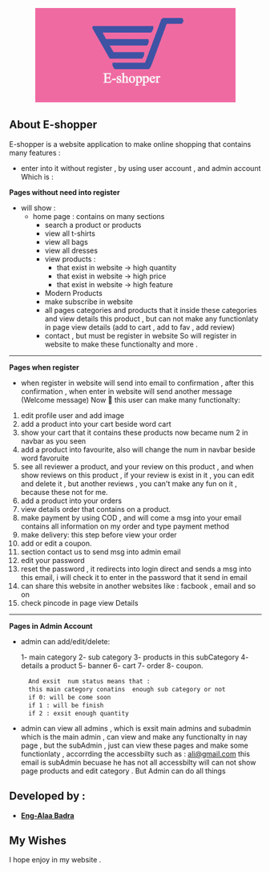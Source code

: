 
<p align="center"><img src="public/logo.png" width="400"></p>


## About E-shopper

E-shopper is a website  application  to make online shopping that contains many features :
* enter into it without register , by using user account , and admin account 
Which is : 


**Pages without need into register**
- will show : 
  * home page : 
   contains on many sections 
    - search a product or products
    - view all t-shirts 
    - view all bags
    - view all dresses
    - view products : 
       * that exist in website -> high quantity 
       * that exist in website -> high price
       * that exist in website -> high feature 
    - Modern Products  
    - make subscribe in website
    - all pages categories and products that it  inside these categories and view details this product , 
       but can not make any functionlaty in page view details (add to cart , add to fav , add review)
    - contact , but  must be register in website
So will register in website to make these functionalty and more .
----------------------------------------------------------------

**Pages when register**
 - when register in website will send into email to confirmation , after this confirmation , when enter in website will send another message (Welcome message)
Now 💯 
this user can make many functionalty:
1. edit profile user and add image
2.  add a product into your cart  beside word cart
3.  show your cart that it contains these products
now became num 2 in navbar as you seen 
4. add a product into favourite, also will change the num in navbar beside word favoruite
5. see all reviewer a product, and your review on this product , and  when show reviews on this product , if your review is exist in it , you  can edit and delete it , but another reviews  , you can't make any fun on it , because these not for me.
5. add a product into your orders
6.  view details order that contains on a product.
7. make payment by using COD , and will come  a msg into your email contains all information on my order and type payment method
8. make delivery:  this step before view your order 
9. add or edit a coupon.
10.  section contact us to send msg into admin email 
11. edit your password
12. reset the password ,  it redirects into login direct and sends a msg into this email, i will check it to enter in the password that it send in email
13. can share this website in another websites like : facbook , email and so on
14.  check pincode in page view Details
----------------------------------------------------------------

**Pages in Admin Account**

* admin can add/edit/delete:

    1- main category 
    2- sub category 
    3- products in this subCategory 
    4- details a product 
    5- banner
    6- cart 
    7- order 
    8- coupon.

        And exsit  num status means that : 
        this main category conatins  enough sub category or not 
        if 0: will be come soon 
        if 1 : will be finish
        if 2 : exsit enough quantity 

* admin can view all admins , which is  exsit main admins and subadmin 
which is the main admin , can view and make any functionalty in nay page , but the subAdmin , just can view these pages and make some functionlaty , accorrding the accessbilty
such as : 
	ali@gmail.com this email is subAdmin becuase he has not all accessbilty 
    will can not show page products and edit category . 
    But  Admin  can do all things 


## Developed by :
- **[Eng-Alaa Badra](https://www.linkedin.com/in/eng-alaa-badra/)**

## My Wishes

I hope enjoy in my website .

